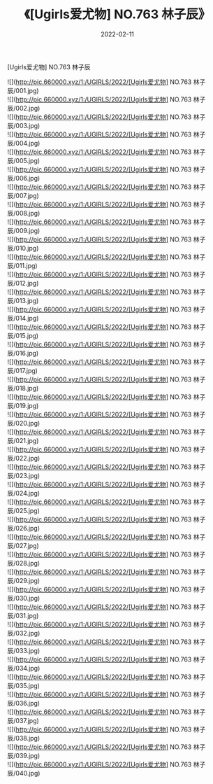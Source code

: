 ﻿---
layout: post
title:  《[Ugirls爱尤物] NO.763 林子辰》
date:   2022-02-11
img: http://pic.660000.xyz/1:/UGIRLS/2022/[Ugirls爱尤物] NO.763 林子辰/000.jpg
categories: [美女, 清纯, 唯美]
---

[Ugirls爱尤物] NO.763 林子辰

 ![](http://pic.660000.xyz/1:/UGIRLS/2022/[Ugirls爱尤物] NO.763 林子辰/001.jpg) <br>![](http://pic.660000.xyz/1:/UGIRLS/2022/[Ugirls爱尤物] NO.763 林子辰/002.jpg) <br>![](http://pic.660000.xyz/1:/UGIRLS/2022/[Ugirls爱尤物] NO.763 林子辰/003.jpg) <br>![](http://pic.660000.xyz/1:/UGIRLS/2022/[Ugirls爱尤物] NO.763 林子辰/004.jpg) <br>![](http://pic.660000.xyz/1:/UGIRLS/2022/[Ugirls爱尤物] NO.763 林子辰/005.jpg) <br>![](http://pic.660000.xyz/1:/UGIRLS/2022/[Ugirls爱尤物] NO.763 林子辰/006.jpg) <br>![](http://pic.660000.xyz/1:/UGIRLS/2022/[Ugirls爱尤物] NO.763 林子辰/007.jpg) <br>![](http://pic.660000.xyz/1:/UGIRLS/2022/[Ugirls爱尤物] NO.763 林子辰/008.jpg) <br>![](http://pic.660000.xyz/1:/UGIRLS/2022/[Ugirls爱尤物] NO.763 林子辰/009.jpg) <br>![](http://pic.660000.xyz/1:/UGIRLS/2022/[Ugirls爱尤物] NO.763 林子辰/010.jpg) <br>![](http://pic.660000.xyz/1:/UGIRLS/2022/[Ugirls爱尤物] NO.763 林子辰/011.jpg) <br>![](http://pic.660000.xyz/1:/UGIRLS/2022/[Ugirls爱尤物] NO.763 林子辰/012.jpg) <br>![](http://pic.660000.xyz/1:/UGIRLS/2022/[Ugirls爱尤物] NO.763 林子辰/013.jpg) <br>![](http://pic.660000.xyz/1:/UGIRLS/2022/[Ugirls爱尤物] NO.763 林子辰/014.jpg) <br>![](http://pic.660000.xyz/1:/UGIRLS/2022/[Ugirls爱尤物] NO.763 林子辰/015.jpg) <br>![](http://pic.660000.xyz/1:/UGIRLS/2022/[Ugirls爱尤物] NO.763 林子辰/016.jpg) <br>![](http://pic.660000.xyz/1:/UGIRLS/2022/[Ugirls爱尤物] NO.763 林子辰/017.jpg) <br>![](http://pic.660000.xyz/1:/UGIRLS/2022/[Ugirls爱尤物] NO.763 林子辰/018.jpg) <br>![](http://pic.660000.xyz/1:/UGIRLS/2022/[Ugirls爱尤物] NO.763 林子辰/019.jpg) <br>![](http://pic.660000.xyz/1:/UGIRLS/2022/[Ugirls爱尤物] NO.763 林子辰/020.jpg) <br>![](http://pic.660000.xyz/1:/UGIRLS/2022/[Ugirls爱尤物] NO.763 林子辰/021.jpg) <br>![](http://pic.660000.xyz/1:/UGIRLS/2022/[Ugirls爱尤物] NO.763 林子辰/022.jpg) <br>![](http://pic.660000.xyz/1:/UGIRLS/2022/[Ugirls爱尤物] NO.763 林子辰/023.jpg) <br>![](http://pic.660000.xyz/1:/UGIRLS/2022/[Ugirls爱尤物] NO.763 林子辰/024.jpg) <br>![](http://pic.660000.xyz/1:/UGIRLS/2022/[Ugirls爱尤物] NO.763 林子辰/025.jpg) <br>![](http://pic.660000.xyz/1:/UGIRLS/2022/[Ugirls爱尤物] NO.763 林子辰/026.jpg) <br>![](http://pic.660000.xyz/1:/UGIRLS/2022/[Ugirls爱尤物] NO.763 林子辰/027.jpg) <br>![](http://pic.660000.xyz/1:/UGIRLS/2022/[Ugirls爱尤物] NO.763 林子辰/028.jpg) <br>![](http://pic.660000.xyz/1:/UGIRLS/2022/[Ugirls爱尤物] NO.763 林子辰/029.jpg) <br>![](http://pic.660000.xyz/1:/UGIRLS/2022/[Ugirls爱尤物] NO.763 林子辰/030.jpg) <br>![](http://pic.660000.xyz/1:/UGIRLS/2022/[Ugirls爱尤物] NO.763 林子辰/031.jpg) <br>![](http://pic.660000.xyz/1:/UGIRLS/2022/[Ugirls爱尤物] NO.763 林子辰/032.jpg) <br>![](http://pic.660000.xyz/1:/UGIRLS/2022/[Ugirls爱尤物] NO.763 林子辰/033.jpg) <br>![](http://pic.660000.xyz/1:/UGIRLS/2022/[Ugirls爱尤物] NO.763 林子辰/034.jpg) <br>![](http://pic.660000.xyz/1:/UGIRLS/2022/[Ugirls爱尤物] NO.763 林子辰/035.jpg) <br>![](http://pic.660000.xyz/1:/UGIRLS/2022/[Ugirls爱尤物] NO.763 林子辰/036.jpg) <br>![](http://pic.660000.xyz/1:/UGIRLS/2022/[Ugirls爱尤物] NO.763 林子辰/037.jpg) <br>![](http://pic.660000.xyz/1:/UGIRLS/2022/[Ugirls爱尤物] NO.763 林子辰/038.jpg) <br>![](http://pic.660000.xyz/1:/UGIRLS/2022/[Ugirls爱尤物] NO.763 林子辰/039.jpg) <br>![](http://pic.660000.xyz/1:/UGIRLS/2022/[Ugirls爱尤物] NO.763 林子辰/040.jpg) <br>